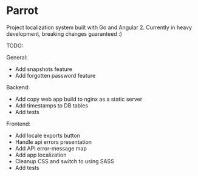# Parrot
Project localization system built with Go and Angular 2.
Currently in heavy development, breaking changes guaranteed :)

TODO:

General:
- Add snapshots feature
- Add forgotten password feature

Backend:
- Add copy web app build to nginx as a static server
- Add timestamps to DB tables
- Add tests

Frontend:
- Add locale exports button
- Handle api errors presentation
- Add API error-message map
- Add app localization
- Cleanup CSS and switch to using SASS
- Add tests
